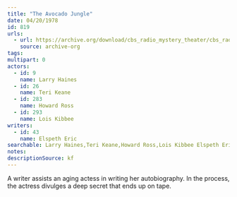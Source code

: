 ```yaml
---
title: "The Avocado Jungle"
date: 04/20/1978
id: 819
urls: 
  - url: https://archive.org/download/cbs_radio_mystery_theater/cbs_radio_mystery_theater-0801-0850.zip/cbs_radio_mystery_theater-0801-0850%2Fcbsrmt_0819_avocado_jungle.mp3
    source: archive-org
tags: 
multipart: 0
actors:  
  - id: 9
    name: Larry Haines  
  - id: 26
    name: Teri Keane  
  - id: 283
    name: Howard Ross  
  - id: 293
    name: Lois Kibbee
writers:  
  - id: 43
    name: Elspeth Eric
searchable: Larry Haines,Teri Keane,Howard Ross,Lois Kibbee Elspeth Eric
notes: 
descriptionSource: kf
---
```

A writer assists an aging actess in writing her autobiography. In the process, the actress divulges a deep secret that ends up on tape.